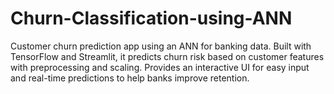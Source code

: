 # Churn-Classification-using-ANN
Customer churn prediction app using an ANN for banking data. Built with TensorFlow and Streamlit, it predicts churn risk based on customer features with preprocessing and scaling. Provides an interactive UI for easy input and real-time predictions to help banks improve retention.
